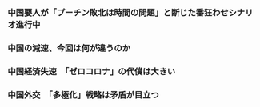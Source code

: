 ### 中国要人が「プーチン敗北は時間の問題」と断じた番狂わせシナリオ進行中

### 中国の減速、今回は何が違うのか

### 中国経済失速　「ゼロコロナ」の代償は大きい

### 中国外交　「多極化」戦略は矛盾が目立つ



